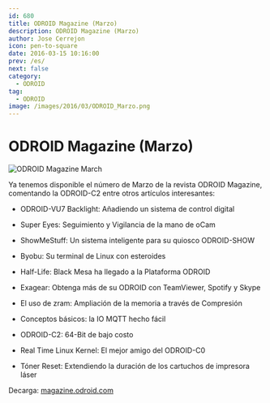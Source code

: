 ```yaml
---
id: 680
title: ODROID Magazine (Marzo)
description: ODROID Magazine (Marzo)
author: Jose Cerrejon
icon: pen-to-square
date: 2016-03-15 10:16:00
prev: /es/
next: false
category:
  - ODROID
tag:
  - ODROID
image: /images/2016/03/ODROID_Marzo.png
---
```


# ODROID Magazine (Marzo)

![ODROID Magazine March](/images/2016/03/ODROID_Marzo.png)

Ya tenemos disponible el número de Marzo de la revista ODROID Magazine, comentando la ODROID-C2 entre otros artículos interesantes:

* ODROID-VU7 Backlight: Añadiendo un sistema de control digital

* Super Eyes: Seguimiento y Vigilancia de la mano de oCam

* ShowMeStuff: Un sistema inteligente para su quiosco ODROID-SHOW

* Byobu: Su terminal de Linux con esteroides

* Half-Life: Black Mesa ha llegado a la Plataforma ODROID

* Exagear: Obtenga más de su ODROID con TeamViewer, Spotify y Skype

* El uso de zram: Ampliación de la memoria a través de Compresión

* Conceptos básicos: la IO MQTT hecho fácil

* ODROID-C2: 64-Bit de bajo costo

* Real Time Linux Kernel: El mejor amigo del ODROID-C0

* Tóner Reset: Extendiendo la duración de los cartuchos de impresora láser

Decarga: [magazine.odroid.com](http://magazine.odroid.com/201603)